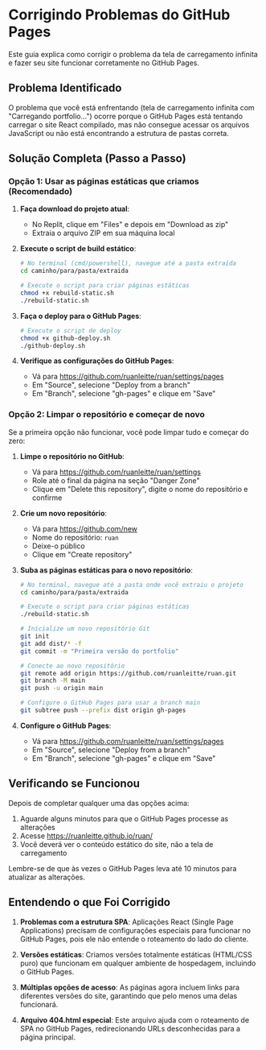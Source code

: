 # Corrigindo Problemas do GitHub Pages

Este guia explica como corrigir o problema da tela de carregamento infinita e fazer seu site funcionar corretamente no GitHub Pages.

## Problema Identificado

O problema que você está enfrentando (tela de carregamento infinita com "Carregando portfolio...") ocorre porque o GitHub Pages está tentando carregar o site React compilado, mas não consegue acessar os arquivos JavaScript ou não está encontrando a estrutura de pastas correta.

## Solução Completa (Passo a Passo)

### Opção 1: Usar as páginas estáticas que criamos (Recomendado)

1. **Faça download do projeto atual**:
   - No Replit, clique em "Files" e depois em "Download as zip"
   - Extraia o arquivo ZIP em sua máquina local

2. **Execute o script de build estático**:
   ```bash
   # No terminal (cmd/powershell), navegue até a pasta extraída
   cd caminho/para/pasta/extraida
   
   # Execute o script para criar páginas estáticas
   chmod +x rebuild-static.sh
   ./rebuild-static.sh
   ```

3. **Faça o deploy para o GitHub Pages**:
   ```bash
   # Execute o script de deploy
   chmod +x github-deploy.sh
   ./github-deploy.sh
   ```

4. **Verifique as configurações do GitHub Pages**:
   - Vá para https://github.com/ruanleitte/ruan/settings/pages
   - Em "Source", selecione "Deploy from a branch"
   - Em "Branch", selecione "gh-pages" e clique em "Save"

### Opção 2: Limpar o repositório e começar de novo

Se a primeira opção não funcionar, você pode limpar tudo e começar do zero:

1. **Limpe o repositório no GitHub**:
   - Vá para https://github.com/ruanleitte/ruan/settings
   - Role até o final da página na seção "Danger Zone"
   - Clique em "Delete this repository", digite o nome do repositório e confirme

2. **Crie um novo repositório**:
   - Vá para https://github.com/new
   - Nome do repositório: `ruan`
   - Deixe-o público
   - Clique em "Create repository"

3. **Suba as páginas estáticas para o novo repositório**:
   ```bash
   # No terminal, navegue até a pasta onde você extraiu o projeto
   cd caminho/para/pasta/extraida

   # Execute o script para criar páginas estáticas
   ./rebuild-static.sh

   # Inicialize um novo repositório Git
   git init
   git add dist/* -f
   git commit -m "Primeira versão do portfolio"

   # Conecte ao novo repositório
   git remote add origin https://github.com/ruanleitte/ruan.git
   git branch -M main
   git push -u origin main

   # Configure o GitHub Pages para usar a branch main
   git subtree push --prefix dist origin gh-pages
   ```

4. **Configure o GitHub Pages**:
   - Vá para https://github.com/ruanleitte/ruan/settings/pages
   - Em "Source", selecione "Deploy from a branch"
   - Em "Branch", selecione "gh-pages" e clique em "Save"

## Verificando se Funcionou

Depois de completar qualquer uma das opções acima:

1. Aguarde alguns minutos para que o GitHub Pages processe as alterações
2. Acesse https://ruanleitte.github.io/ruan/
3. Você deverá ver o conteúdo estático do site, não a tela de carregamento

Lembre-se de que às vezes o GitHub Pages leva até 10 minutos para atualizar as alterações.

## Entendendo o que Foi Corrigido

1. **Problemas com a estrutura SPA**: Aplicações React (Single Page Applications) precisam de configurações especiais para funcionar no GitHub Pages, pois ele não entende o roteamento do lado do cliente.

2. **Versões estáticas**: Criamos versões totalmente estáticas (HTML/CSS puro) que funcionam em qualquer ambiente de hospedagem, incluindo o GitHub Pages.

3. **Múltiplas opções de acesso**: As páginas agora incluem links para diferentes versões do site, garantindo que pelo menos uma delas funcionará.

4. **Arquivo 404.html especial**: Este arquivo ajuda com o roteamento de SPA no GitHub Pages, redirecionando URLs desconhecidas para a página principal.